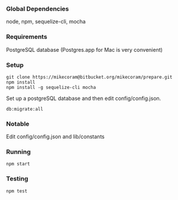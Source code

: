 ### Global Dependencies
node,
npm,
sequelize-cli,
mocha

### Requirements
PostgreSQL database (Postgres.app for Mac is very convenient)

### Setup
~~~~ 
git clone https://mikecoram@bitbucket.org/mikecoram/prepare.git
npm install
npm install -g sequelize-cli mocha
~~~~
Set up a postgreSQL database and then edit config/config.json.
~~~~
db:migrate:all
~~~~

### Notable
Edit config/config.json and lib/constants

### Running
~~~~
npm start
~~~~

### Testing
~~~~
npm test
~~~~